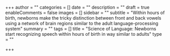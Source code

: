 +++
author = ""
categories = []
date = ""
description = ""
draft = true
enableComments = false
images = []
sidebar = ""
subtitle = "Within hours of birth, newborns make the tricky distinction between front and back vowels using a network of brain regions similar to the adult language-processing system"
summary = ""
tags = []
title = "Science of Language: Newborns start recognizing speech within hours of birth in way similar to adults"
type = ""

+++
